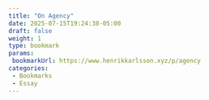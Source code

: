 ```yaml
---
title: "On Agency"
date: 2025-07-15T19:24:38-05:00
draft: false
weight: 1
type: bookmark
params:
 bookmarkUrl: https://www.henrikkarlsson.xyz/p/agency
categories:
 - Bookmarks
 - Essay
---
```

